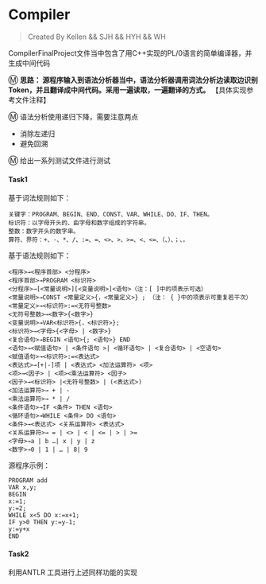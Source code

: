 # Compiler
> Created By Kellen && SJH && HYH && WH

CompilerFinalProject文件当中包含了用C++实现的PL/0语言的简单编译器，并生成中间代码

:m: **思路： 源程序输入到语法分析器当中，语法分析器调用词法分析边读取边识别Token，并且翻译成中间代码。采用一遍读取，一遍翻译的方式。** 【具体实现参考文件注释】

:m: 语法分析使用递归下降，需要注意两点

- 消除左递归
- 避免回溯

:m: 给出一系列测试文件进行测试

#### Task1

基于词法规则如下：

```
关键字：PROGRAM、BEGIN、END、CONST、VAR、WHILE、DO、IF、THEN。
标识符：以字⺟开头的、由字⺟和数字组成的字符串。
整数：数字开头的数字串。
算符、界符：+、-、*、/、:=、=、<>、>、>=、<、<=、（、）、；、，
```

基于语法规则如下：

```
<程序>→<程序⾸部> <分程序>
<程序⾸部>→PROGRAM <标识符>
<分程序>→[<常量说明>][<变量说明>]<语句>（注：[ ]中的项表⽰可选）
<常量说明>→CONST <常量定义>{，<常量定义>} ; （注： { }中的项表⽰可重复若⼲次）
<常量定义>→<标识符>:=<⽆符号整数>
<⽆符号整数>→<数字>{<数字>}
<变量说明>→VAR<标识符>{，<标识符>};
<标识符>→<字⺟>{<字⺟> | <数字>}
<复合语句>→BEGIN <语句>{; <语句>} END
<语句>→<赋值语句> | <条件语句 >| <循环语句> | <复合语句> | <空语句>
<赋值语句>→<标识符>:=<表达式>
<表达式>→[+|-]项 | <表达式> <加法运算符> <项>
<项>→<因⼦> | <项><乘法运算符> <因⼦>
<因⼦>→<标识符> |<⽆符号整数> | (<表达式>)
<加法运算符>→ + | -
<乘法运算符>→ * | /
<条件语句>→IF <条件> THEN <语句>
<循环语句>→WHILE <条件> DO <语句>
<条件>→<表达式> <关系运算符> <表达式>
<关系运算符>→ = | <> | < | <= | > | >=
<字⺟>→a | b …| x | y | z
<数字>→0 | 1 | … | 8| 9
```

源程序示例：

```
PROGRAM add
VAR x,y;
BEGIN
x:=1;
y:=2;
WHILE x<5 DO x:=x+1;
IF y>0 THEN y:=y-1;
y:=y+x
END
```

#### Task2

利用ANTLR 工具进行上述同样功能的实现
